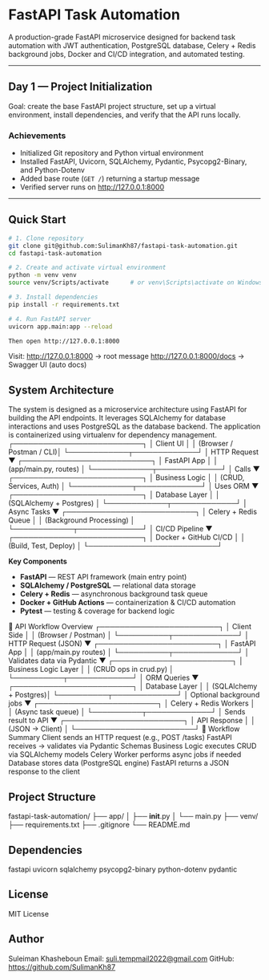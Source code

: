 # FastAPI Task Automation
A production-grade FastAPI microservice designed for backend task automation with JWT authentication, PostgreSQL database, Celery + Redis background jobs, Docker and CI/CD integration, and automated testing.

---

## Day 1 — Project Initialization
Goal: create the base FastAPI project structure, set up a virtual environment, install dependencies, and verify that the API runs locally.

### Achievements
- Initialized Git repository and Python virtual environment  
- Installed FastAPI, Uvicorn, SQLAlchemy, Pydantic, Psycopg2-Binary, and Python-Dotenv  
- Added base route (`GET /`) returning a startup message  
- Verified server runs on http://127.0.0.1:8000  

---

## Quick Start

```bash
# 1. Clone repository
git clone git@github.com:SulimanKh87/fastapi-task-automation.git
cd fastapi-task-automation

# 2. Create and activate virtual environment
python -m venv venv
source venv/Scripts/activate      # or venv\Scripts\activate on Windows

# 3. Install dependencies
pip install -r requirements.txt

# 4. Run FastAPI server
uvicorn app.main:app --reload

Then open http://127.0.0.1:8000
```
Visit:
http://127.0.0.1:8000
 → root message
http://127.0.0.1:8000/docs
 → Swagger UI (auto docs)

## System Architecture
The system is designed as a microservice architecture using FastAPI for building the API endpoints. It leverages SQLAlchemy for database interactions and uses PostgreSQL as the database backend. The application is containerized using virtualenv for dependency management.
                 ┌──────────────────────────┐
                 │        Client UI         │
                 │ (Browser / Postman / CLI)│
                 └────────────┬─────────────┘
                              │  HTTP Request
                              ▼
                 ┌──────────────────────────┐
                 │        FastAPI App       │
                 │  (app/main.py, routes)   │
                 └────────────┬─────────────┘
                              │  Calls
                              ▼
                 ┌──────────────────────────┐
                 │     Business Logic       │
                 │ (CRUD, Services, Auth)   │
                 └────────────┬─────────────┘
                              │  Uses ORM
                              ▼
                 ┌──────────────────────────┐
                 │     Database Layer       │
                 │ (SQLAlchemy + Postgres)  │
                 └────────────┬─────────────┘
                              │  Async Tasks
                              ▼
                 ┌──────────────────────────┐
                 │   Celery + Redis Queue   │
                 │ (Background Processing)  │
                 └────────────┬─────────────┘
                              │  CI/CD Pipeline
                              ▼
                 ┌──────────────────────────┐
                 │   Docker + GitHub CI/CD  │
                 │ (Build, Test, Deploy)    │
                 └──────────────────────────┘

**Key Components**
- **FastAPI** — REST API framework (main entry point)
- **SQLAlchemy / PostgreSQL** — relational data storage
- **Celery + Redis** — asynchronous background task queue
- **Docker + GitHub Actions** — containerization & CI/CD automation
- **Pytest** — testing & coverage for backend logic

🔄 API Workflow Overview
        ┌────────────────────────┐
        │      Client Side       │
        │ (Browser / Postman)    │
        └──────────┬─────────────┘
                   │ HTTP Request (JSON)
                   ▼
        ┌────────────────────────┐
        │      FastAPI App       │
        │  (app/main.py routes)  │
        └──────────┬─────────────┘
                   │ Validates data via Pydantic
                   ▼
        ┌────────────────────────┐
        │   Business Logic Layer │
        │ (CRUD ops in crud.py)  │
        └──────────┬─────────────┘
                   │ ORM Queries
                   ▼
        ┌────────────────────────┐
        │    Database Layer      │
        │ (SQLAlchemy + Postgres)│
        └──────────┬─────────────┘
                   │ Optional background jobs
                   ▼
        ┌────────────────────────┐
        │ Celery + Redis Workers │
        │ (Async task queue)     │
        └──────────┬─────────────┘
                   │ Sends result to API
                   ▼
        ┌────────────────────────┐
        │     API Response       │
        │ (JSON → Client)        │
        └────────────────────────┘
🧠 Workflow Summary
Client sends an HTTP request (e.g., POST /tasks)
FastAPI receives → validates via Pydantic Schemas
Business Logic executes CRUD via SQLAlchemy models
Celery Worker performs async jobs if needed
Database stores data (PostgreSQL engine)
FastAPI returns a JSON response to the client

## Project Structure
fastapi-task-automation/
├── app/
│   ├── __init__.py
│   └── main.py
├── venv/
├── requirements.txt
├── .gitignore
└── README.md

## Dependencies
fastapi
uvicorn
sqlalchemy
psycopg2-binary
python-dotenv
pydantic

## License
MIT License
## Author
Suleiman Khasheboun
Email: suli.tempmail2022@gmail.com
GitHub: https://github.com/SulimanKh87